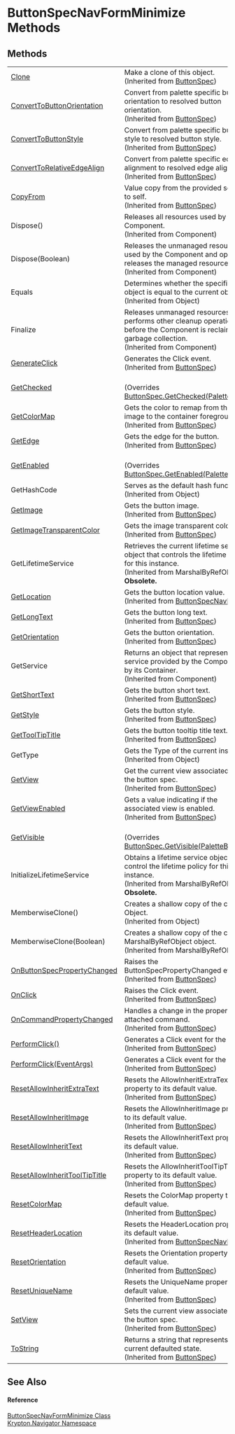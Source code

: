 # ButtonSpecNavFormMinimize Methods




## Methods
<table>
<tr>
<td><a href="d63751af-5371-5ef6-2d82-0c665be1a5d7.md">Clone</a></td>
<td>Make a clone of this object.<br />(Inherited from <a href="5c226624-9ac8-d7c9-8a8d-31d5ff115dbd.md">ButtonSpec</a>)</td></tr>
<tr>
<td><a href="4ee0be3a-d10c-3ae7-a895-4c8eadd882ba.md">ConvertToButtonOrientation</a></td>
<td>Convert from palette specific button orientation to resolved button orientation.<br />(Inherited from <a href="5c226624-9ac8-d7c9-8a8d-31d5ff115dbd.md">ButtonSpec</a>)</td></tr>
<tr>
<td><a href="a9919009-7e6f-3932-8781-a9110fdc3741.md">ConvertToButtonStyle</a></td>
<td>Convert from palette specific button style to resolved button style.<br />(Inherited from <a href="5c226624-9ac8-d7c9-8a8d-31d5ff115dbd.md">ButtonSpec</a>)</td></tr>
<tr>
<td><a href="b2709703-73ef-9494-d53a-55a6fde199b1.md">ConvertToRelativeEdgeAlign</a></td>
<td>Convert from palette specific edge alignment to resolved edge alignment.<br />(Inherited from <a href="5c226624-9ac8-d7c9-8a8d-31d5ff115dbd.md">ButtonSpec</a>)</td></tr>
<tr>
<td><a href="acaa5bdc-6649-9932-bde3-f1b36706c0ca.md">CopyFrom</a></td>
<td>Value copy from the provided source to self.<br />(Inherited from <a href="5c226624-9ac8-d7c9-8a8d-31d5ff115dbd.md">ButtonSpec</a>)</td></tr>
<tr>
<td>Dispose()</td>
<td>Releases all resources used by the Component.<br />(Inherited from Component)</td></tr>
<tr>
<td>Dispose(Boolean)</td>
<td>Releases the unmanaged resources used by the Component and optionally releases the managed resources.<br />(Inherited from Component)</td></tr>
<tr>
<td>Equals</td>
<td>Determines whether the specified object is equal to the current object.<br />(Inherited from Object)</td></tr>
<tr>
<td>Finalize</td>
<td>Releases unmanaged resources and performs other cleanup operations before the Component is reclaimed by garbage collection.<br />(Inherited from Component)</td></tr>
<tr>
<td><a href="37fefa7e-15db-2b48-cdd8-c94301b77f9c.md">GenerateClick</a></td>
<td>Generates the Click event.<br />(Inherited from <a href="5c226624-9ac8-d7c9-8a8d-31d5ff115dbd.md">ButtonSpec</a>)</td></tr>
<tr>
<td><a href="2d26f125-b210-286f-f72d-ed658d771667.md">GetChecked</a></td>
<td><br />(Overrides <a href="305e2860-0f96-512e-1178-d5126768fcec.md">ButtonSpec.GetChecked(PaletteBase)</a>)</td></tr>
<tr>
<td><a href="7f67ae54-e0ba-d7ba-0582-bda12e7b12d5.md">GetColorMap</a></td>
<td>Gets the color to remap from the image to the container foreground.<br />(Inherited from <a href="5c226624-9ac8-d7c9-8a8d-31d5ff115dbd.md">ButtonSpec</a>)</td></tr>
<tr>
<td><a href="7c9cf7d5-6bb5-9025-e194-a882e4017fe1.md">GetEdge</a></td>
<td>Gets the edge for the button.<br />(Inherited from <a href="5c226624-9ac8-d7c9-8a8d-31d5ff115dbd.md">ButtonSpec</a>)</td></tr>
<tr>
<td><a href="f4883fe0-7303-d5a4-e9e2-05d11b4203a6.md">GetEnabled</a></td>
<td><br />(Overrides <a href="a0c71d83-27bf-eeaa-8519-dadd8faad733.md">ButtonSpec.GetEnabled(PaletteBase)</a>)</td></tr>
<tr>
<td>GetHashCode</td>
<td>Serves as the default hash function.<br />(Inherited from Object)</td></tr>
<tr>
<td><a href="635fde00-45dc-5ba8-e10c-99409fb15429.md">GetImage</a></td>
<td>Gets the button image.<br />(Inherited from <a href="5c226624-9ac8-d7c9-8a8d-31d5ff115dbd.md">ButtonSpec</a>)</td></tr>
<tr>
<td><a href="9daf75c9-7f2d-8f02-32fa-14d67ad1cb73.md">GetImageTransparentColor</a></td>
<td>Gets the image transparent color.<br />(Inherited from <a href="5c226624-9ac8-d7c9-8a8d-31d5ff115dbd.md">ButtonSpec</a>)</td></tr>
<tr>
<td>GetLifetimeService</td>
<td>Retrieves the current lifetime service object that controls the lifetime policy for this instance.<br />(Inherited from MarshalByRefObject)<br /><strong>Obsolete.</strong></td></tr>
<tr>
<td><a href="788b095b-6a6c-cbf7-6b01-c3ea65e63f63.md">GetLocation</a></td>
<td>Gets the button location value.<br />(Inherited from <a href="40fb1a2b-aa74-3329-d800-8c6797a116b0.md">ButtonSpecNavFixed</a>)</td></tr>
<tr>
<td><a href="2fcaf3d4-5536-315a-96b5-86663d4a9a9f.md">GetLongText</a></td>
<td>Gets the button long text.<br />(Inherited from <a href="5c226624-9ac8-d7c9-8a8d-31d5ff115dbd.md">ButtonSpec</a>)</td></tr>
<tr>
<td><a href="7b573640-6f78-f5db-2f3b-318316bfe2d1.md">GetOrientation</a></td>
<td>Gets the button orientation.<br />(Inherited from <a href="5c226624-9ac8-d7c9-8a8d-31d5ff115dbd.md">ButtonSpec</a>)</td></tr>
<tr>
<td>GetService</td>
<td>Returns an object that represents a service provided by the Component or by its Container.<br />(Inherited from Component)</td></tr>
<tr>
<td><a href="42f4fcc8-6cd2-e729-dd85-3537e85d6489.md">GetShortText</a></td>
<td>Gets the button short text.<br />(Inherited from <a href="5c226624-9ac8-d7c9-8a8d-31d5ff115dbd.md">ButtonSpec</a>)</td></tr>
<tr>
<td><a href="161120f3-471e-af04-d15e-d470eb599cf2.md">GetStyle</a></td>
<td>Gets the button style.<br />(Inherited from <a href="5c226624-9ac8-d7c9-8a8d-31d5ff115dbd.md">ButtonSpec</a>)</td></tr>
<tr>
<td><a href="97ec897f-7487-2366-8160-c49785a73851.md">GetToolTipTitle</a></td>
<td>Gets the button tooltip title text.<br />(Inherited from <a href="5c226624-9ac8-d7c9-8a8d-31d5ff115dbd.md">ButtonSpec</a>)</td></tr>
<tr>
<td>GetType</td>
<td>Gets the Type of the current instance.<br />(Inherited from Object)</td></tr>
<tr>
<td><a href="3793e582-9a96-f983-79fc-e4c64ad33cf3.md">GetView</a></td>
<td>Get the current view associated with the button spec.<br />(Inherited from <a href="5c226624-9ac8-d7c9-8a8d-31d5ff115dbd.md">ButtonSpec</a>)</td></tr>
<tr>
<td><a href="c3f57105-e4e7-ff29-d8b9-91f0378fa177.md">GetViewEnabled</a></td>
<td>Gets a value indicating if the associated view is enabled.<br />(Inherited from <a href="5c226624-9ac8-d7c9-8a8d-31d5ff115dbd.md">ButtonSpec</a>)</td></tr>
<tr>
<td><a href="f6b946a2-dbd4-6bc7-abb5-9e62a62c5514.md">GetVisible</a></td>
<td><br />(Overrides <a href="f9192af0-637f-1259-6bc0-a6ef2b0b789f.md">ButtonSpec.GetVisible(PaletteBase)</a>)</td></tr>
<tr>
<td>InitializeLifetimeService</td>
<td>Obtains a lifetime service object to control the lifetime policy for this instance.<br />(Inherited from MarshalByRefObject)<br /><strong>Obsolete.</strong></td></tr>
<tr>
<td>MemberwiseClone()</td>
<td>Creates a shallow copy of the current Object.<br />(Inherited from Object)</td></tr>
<tr>
<td>MemberwiseClone(Boolean)</td>
<td>Creates a shallow copy of the current MarshalByRefObject object.<br />(Inherited from MarshalByRefObject)</td></tr>
<tr>
<td><a href="876ccb00-b947-0844-2b53-1ec70007808d.md">OnButtonSpecPropertyChanged</a></td>
<td>Raises the ButtonSpecPropertyChanged event.<br />(Inherited from <a href="5c226624-9ac8-d7c9-8a8d-31d5ff115dbd.md">ButtonSpec</a>)</td></tr>
<tr>
<td><a href="414d6002-e29a-a44b-392b-d147b8adb2d3.md">OnClick</a></td>
<td>Raises the Click event.<br />(Inherited from <a href="5c226624-9ac8-d7c9-8a8d-31d5ff115dbd.md">ButtonSpec</a>)</td></tr>
<tr>
<td><a href="40db1d21-5a30-deb8-cd54-65393a6253a5.md">OnCommandPropertyChanged</a></td>
<td>Handles a change in the property of an attached command.<br />(Inherited from <a href="5c226624-9ac8-d7c9-8a8d-31d5ff115dbd.md">ButtonSpec</a>)</td></tr>
<tr>
<td><a href="b553e0f1-01f3-95ca-b858-c10f225516f2.md">PerformClick()</a></td>
<td>Generates a Click event for the control.<br />(Inherited from <a href="5c226624-9ac8-d7c9-8a8d-31d5ff115dbd.md">ButtonSpec</a>)</td></tr>
<tr>
<td><a href="5f1bb509-0fe5-9d47-3c8c-bb6eb47a9dc6.md">PerformClick(EventArgs)</a></td>
<td>Generates a Click event for the control.<br />(Inherited from <a href="5c226624-9ac8-d7c9-8a8d-31d5ff115dbd.md">ButtonSpec</a>)</td></tr>
<tr>
<td><a href="32d320bc-2217-41a4-4afe-7af21cef641b.md">ResetAllowInheritExtraText</a></td>
<td>Resets the AllowInheritExtraText property to its default value.<br />(Inherited from <a href="5c226624-9ac8-d7c9-8a8d-31d5ff115dbd.md">ButtonSpec</a>)</td></tr>
<tr>
<td><a href="565f9047-70c9-c14d-572d-63fdab0bd8d6.md">ResetAllowInheritImage</a></td>
<td>Resets the AllowInheritImage property to its default value.<br />(Inherited from <a href="5c226624-9ac8-d7c9-8a8d-31d5ff115dbd.md">ButtonSpec</a>)</td></tr>
<tr>
<td><a href="63f03a80-4553-aba6-d494-6e130a8a7b5a.md">ResetAllowInheritText</a></td>
<td>Resets the AllowInheritText property to its default value.<br />(Inherited from <a href="5c226624-9ac8-d7c9-8a8d-31d5ff115dbd.md">ButtonSpec</a>)</td></tr>
<tr>
<td><a href="d29fb18f-c929-c353-81e0-2dad988ffdee.md">ResetAllowInheritToolTipTitle</a></td>
<td>Resets the AllowInheritToolTipTitle property to its default value.<br />(Inherited from <a href="5c226624-9ac8-d7c9-8a8d-31d5ff115dbd.md">ButtonSpec</a>)</td></tr>
<tr>
<td><a href="9a51cc1d-a329-f183-e2b2-4b6c0e67cca2.md">ResetColorMap</a></td>
<td>Resets the ColorMap property to its default value.<br />(Inherited from <a href="5c226624-9ac8-d7c9-8a8d-31d5ff115dbd.md">ButtonSpec</a>)</td></tr>
<tr>
<td><a href="57f2a844-50ba-fc6c-493c-9b7c984ca631.md">ResetHeaderLocation</a></td>
<td>Resets the HeaderLocation property to its default value.<br />(Inherited from <a href="40fb1a2b-aa74-3329-d800-8c6797a116b0.md">ButtonSpecNavFixed</a>)</td></tr>
<tr>
<td><a href="fa2c8a4e-0bd4-34ff-4c68-fa659d99409b.md">ResetOrientation</a></td>
<td>Resets the Orientation property to its default value.<br />(Inherited from <a href="5c226624-9ac8-d7c9-8a8d-31d5ff115dbd.md">ButtonSpec</a>)</td></tr>
<tr>
<td><a href="0bda030c-e585-79b8-4ddb-f005a6ca527c.md">ResetUniqueName</a></td>
<td>Resets the UniqueName property to its default value.<br />(Inherited from <a href="5c226624-9ac8-d7c9-8a8d-31d5ff115dbd.md">ButtonSpec</a>)</td></tr>
<tr>
<td><a href="759afb64-d68a-cb6e-5d81-175c53e85bbc.md">SetView</a></td>
<td>Sets the current view associated with the button spec.<br />(Inherited from <a href="5c226624-9ac8-d7c9-8a8d-31d5ff115dbd.md">ButtonSpec</a>)</td></tr>
<tr>
<td><a href="fa5a12f8-13ca-d43f-f137-87748814ef5b.md">ToString</a></td>
<td>Returns a string that represents the current defaulted state.<br />(Inherited from <a href="5c226624-9ac8-d7c9-8a8d-31d5ff115dbd.md">ButtonSpec</a>)</td></tr>
</table>

## See Also


#### Reference
<a href="ec4d77c6-db72-3f69-2e7c-9534c34beebc.md">ButtonSpecNavFormMinimize Class</a>  
<a href="a21ac074-d119-3dc6-bd1c-d3a12c0128bc.md">Krypton.Navigator Namespace</a>  
